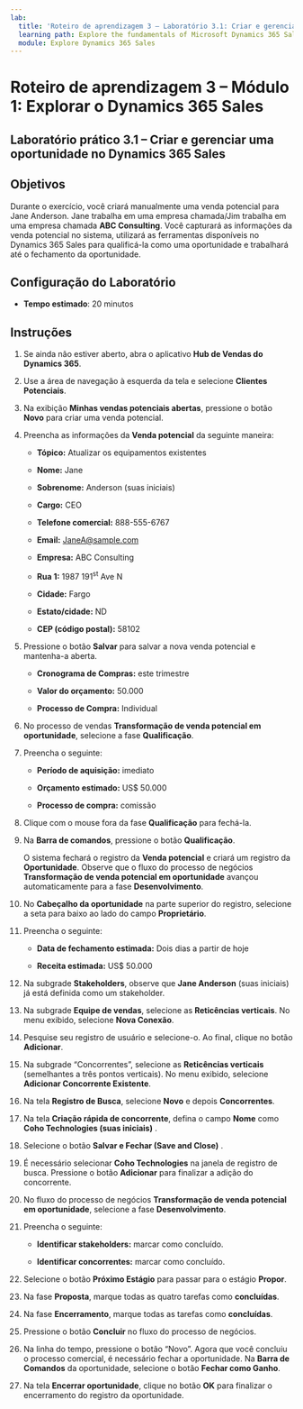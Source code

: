 ```yaml
---
lab:
  title: 'Roteiro de aprendizagem 3 – Laboratório 3.1: Criar e gerenciar uma oportunidade no Dynamics 365 Sales'
  learning path: Explore the fundamentals of Microsoft Dynamics 365 Sales
  module: Explore Dynamics 365 Sales
---
```



Roteiro de aprendizagem 3 – Módulo 1: Explorar o Dynamics 365 Sales
========================

## Laboratório prático 3.1 – Criar e gerenciar uma oportunidade no Dynamics 365 Sales 

## Objetivos

Durante o exercício, você criará manualmente uma venda potencial para Jane Anderson. Jane trabalha em uma empresa chamada/Jim trabalha em uma empresa chamada **ABC Consulting**. Você capturará as informações da venda potencial no sistema, utilizará as ferramentas disponíveis no Dynamics 365 Sales para qualificá-la como uma oportunidade e trabalhará até o fechamento da oportunidade.


## Configuração do Laboratório

  - **Tempo estimado**: 20 minutos

## Instruções


1. Se ainda não estiver aberto, abra o aplicativo **Hub de Vendas do Dynamics 365**.

2. Use a área de navegação à esquerda da tela e selecione **Clientes Potenciais**. 

3. Na exibição **Minhas vendas potenciais abertas**, pressione o botão **Novo** para criar uma venda potencial. 

4. Preencha as informações da **Venda potencial** da seguinte maneira:

    - **Tópico:** Atualizar os equipamentos existentes

    - **Nome:** Jane

    - **Sobrenome:** Anderson (suas iniciais)

    - **Cargo:** CEO

    - **Telefone comercial:** 888-555-6767

    - **Email:** [JaneA@sample.com](mailto:JaneA@sample.com)

    - **Empresa:** ABC Consulting

    - **Rua 1:** 1987 191<sup data-htmlnode="">st</sup> Ave N

    - **Cidade:** Fargo

    - **Estato/cidade:** ND

    - **CEP (código postal):** 58102

5. Pressione o botão **Salvar** para salvar a nova venda potencial e mantenha-a aberta. 

    - **Cronograma de Compras:** este trimestre

    - **Valor do orçamento:** 50.000

    - **Processo de Compra:** Individual

6. No processo de vendas **Transformação de venda potencial em oportunidade**, selecione a fase **Qualificação**.

7. Preencha o seguinte:

    - **Período de aquisição:** imediato

    - **Orçamento estimado:** US$ 50.000 

    - **Processo de compra:** comissão

8. Clique com o mouse fora da fase **Qualificação** para fechá-la. 

9. Na **Barra de comandos**, pressione o botão **Qualificação**. 

    O sistema fechará o registro da **Venda potencial** e criará um registro da **Oportunidade**. Observe que o fluxo do processo de negócios **Transformação de venda potencial em oportunidade** avançou automaticamente para a fase **Desenvolvimento**. 

10. No **Cabeçalho da oportunidade** na parte superior do registro, selecione a seta para baixo ao lado do campo **Proprietário**.

11. Preencha o seguinte:
    - **Data de fechamento estimada:** Dois dias a partir de hoje

    - **Receita estimada:** US$ 50.000
        
12. Na subgrade **Stakeholders**, observe que **Jane Anderson** (suas iniciais) já está definida como um stakeholder.

13. Na subgrade **Equipe de vendas**, selecione as **Reticências verticais**. No menu exibido, selecione **Nova Conexão**.

14. Pesquise seu registro de usuário e selecione-o. Ao final, clique no botão **Adicionar**.

15. Na subgrade “Concorrentes”, selecione as **Reticências verticais** (semelhantes a três pontos verticais). No menu exibido, selecione **Adicionar Concorrente Existente**.

16. Na tela **Registro de Busca**, selecione **Novo** e depois **Concorrentes**.

17. Na tela **Criação rápida de concorrente**, defina o campo **Nome** como **Coho Technologies (suas iniciais)** .

18. Selecione o botão **Salvar e Fechar (Save and Close)** .

19. É necessário selecionar **Coho Technologies** na janela de registro de busca. Pressione o botão **Adicionar** para finalizar a adição do concorrente.

20. No fluxo do processo de negócios **Transformação de venda potencial em oportunidade**, selecione a fase **Desenvolvimento**. 

21. Preencha o seguinte:

    - **Identificar stakeholders:** marcar como concluído.

    - **Identificar concorrentes:** marcar como concluído. 

22. Selecione o botão **Próximo Estágio** para passar para o estágio **Propor**. 

23. Na fase **Proposta**, marque todas as quatro tarefas como **concluídas**. 

24. Na fase **Encerramento**, marque todas as tarefas como **concluídas**. 

25. Pressione o botão **Concluir** no fluxo do processo de negócios. 

26. Na linha do tempo, pressione o botão “Novo”. Agora que você concluiu o processo comercial, é necessário fechar a oportunidade. Na **Barra de Comandos** da oportunidade, selecione o botão **Fechar como Ganho**.

27. Na tela **Encerrar oportunidade**, clique no botão **OK** para finalizar o encerramento do registro da oportunidade.


